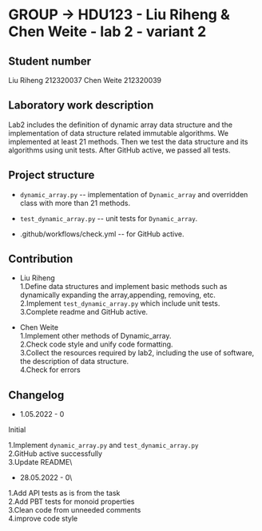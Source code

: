 # GROUP -> HDU123 - Liu Riheng & Chen Weite - lab 2 - variant 2

## Student number

Liu Riheng 212320037
Chen Weite 212320039

## Laboratory work description

Lab2 includes the definition of dynamic array data structure
and the implementation of
data structure related immutable algorithms.
We implemented at least 21 methods. Then we test the data structure
and its algorithms using unit tests.
After GitHub active, we passed all tests.

## Project structure

- `dynamic_array.py` -- implementation of `Dynamic_array`
  and overridden class with more than 21 methods.

- `test_dynamic_array.py` -- unit tests for `Dynamic_array`.

- .github/workflows/check.yml -- for GitHub active.

## Contribution

- Liu Riheng\
  1.Define data structures and implement basic methods such as
dynamically expanding the array,appending, removing, etc.\
  2.Implement `test_dynamic_array.py` which include unit tests.\
  3.Complete readme and GitHub active.

- Chen Weite\
  1.Implement other methods of Dynamic_array.\
  2.Check code style and unify code formatting.\
  3.Collect the resources required by lab2, including the use of software,
the description of data structure.\
  4.Check for errors

## Changelog

- 1.05.2022 - 0

Initial

1.Implement `dynamic_array.py` and `test_dynamic_array.py`\
2.GitHub active successfully\
3.Update README\


- 28.05.2022 - 0\

1.Add API tests as is from the task\
2.Add PBT tests for monoid properties\
3.Clean code from unneeded comments\
4.improve code style
